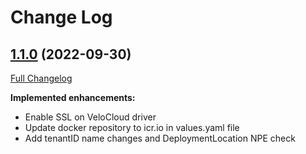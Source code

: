 # Change Log

## [1.1.0](https://github.com/IBM/velocloud-sdwan-driver/tree/1.1.0) (2022-09-30)
[Full Changelog](https://github.com/IBM/velocloud-sdwan-driver/compare/1.0.0...1.1.0)

**Implemented enhancements:**

- Enable SSL on VeloCloud driver
- Update docker repository to icr.io in values.yaml file
- Add tenantID name changes and DeploymentLocation NPE check
